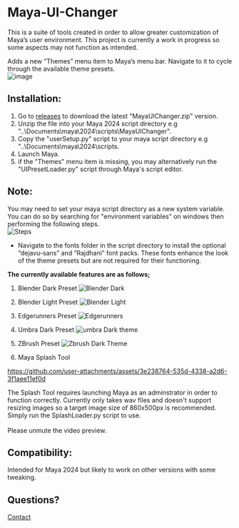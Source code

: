 # Maya-UI-Changer

This is a suite of tools created in order to allow greater customization of Maya’s user environment. This project is currently a work in progress so some aspects may not function as intended.

Adds a new “Themes” menu item to Maya’s menu bar. Navigate to it to cycle through the available theme presets. <br>
![image](https://github.com/user-attachments/assets/3a0a2094-21f6-4232-a241-7b652e7d61a0)


Installation:
-
1) Go to <a href="https://github.com/Aldanoah/MayaUIChanger/releases">releases</a> to download the latest "MayaUIChanger.zip" version.
2) Unzip the file into your Maya 2024 script directory e.g "..\Documents\maya\2024\scripts\MayaUIChanger".
3) Copy the "userSetup.py" script to your maya script directory e.g "..\Documents\maya\2024\scripts.
5) Launch Maya.
6) if the "Themes" menu item is missing, you may alternatively run the "UIPresetLoader.py" script through Maya's script editor.

Note:
-
You may need to set your maya script directory as a new system variable. You can do so by searching for "environment variables" on windows then performing the following steps.
<br>
![Steps](https://github.com/user-attachments/assets/c895be72-7c8e-4c20-97bd-ce2594bda4bf)

- Navigate to the fonts folder in the script directory to install the optional “dejavu-sans” and “Rajdhani” font packs. These fonts enhance the look of the theme presets but are not required for their functioning.


**The currently available features are as follows;**

1) Blender Dark Preset
![Blender Dark](https://github.com/user-attachments/assets/74c7df88-b5a2-415d-a8ac-0ff3b05c84fa)

2) Blender Light Preset
![Blender Light](https://github.com/user-attachments/assets/ddd28c16-443b-4da1-a694-0939c33ce883)

3) Edgerunners Preset
![Edgerunners](https://github.com/user-attachments/assets/bb8bb8cf-7292-48dd-8fc5-1271ed0279a3)

4) Umbra Dark Preset
![umbra Dark theme](https://github.com/user-attachments/assets/f652ad9a-45ec-4cf6-a425-51ae8ec975db)

5) ZBrush Preset
 ![Zbrush Dark Theme](https://github.com/user-attachments/assets/66b166a8-08ae-40a8-bc13-a72c1fdde275)

6) Maya Splash Tool 

https://github.com/user-attachments/assets/3e238764-535d-4338-a2d6-3f1aee11ef0d

The Splash Tool requires launching Maya as an adminstrator in order to function correctly. Currently only takes wav files and doesn't support resizing images so a target image size of 860x500px is recommended. Simply run the SplashLoader.py script to use. <br><br> Please unmute the video preview. 


Compatibility:
-
Intended for Maya 2024 but likely to work on other versions with some tweaking.

Questions?
-
<a href="https://linktr.ee/Aldanoah">Contact</a>




